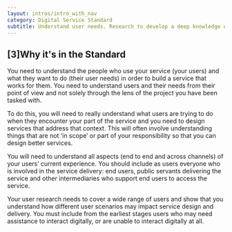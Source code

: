 ```yaml
---
layout: intros/intro_with_nav
category: Digital Service Standard
subtitle: Understand user needs. Research to develop a deep knowledge of the users and their context for using the service.
---
```


## [3]Why it's in the Standard

You need to understand the people who use your service (your users) and what they want to do (their user needs) in order to build a service that works for them. You need to understand users and their needs from their point of view and not solely through the lens of the project you have been tasked with.

To do this, you will need to really understand what users are trying to do when they encounter your part of the service and you need to design services that address that context. This will often involve understanding things that are not ‘in scope’ or part of your responsibility so that you can design better services.

You will need to understand all aspects (end to end and across channels) of your users’ current experience. You should include as users everyone who is involved in the service delivery: end users, public servants delivering the service and other intermediaries who support end users to access the service.

Your user research needs to cover a wide range of users and show that you understand how different user scenarios may impact service design and delivery. You must include from the earliest stages users who may need assistance to interact digitally, or are unable to interact digitally at all.
